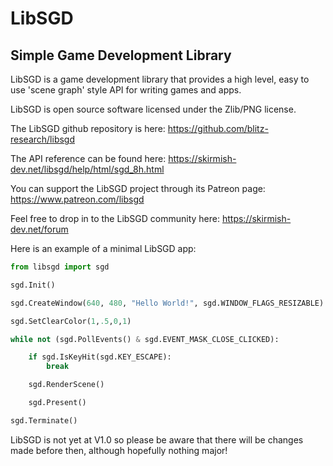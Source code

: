 # LibSGD 

## Simple Game Development Library

LibSGD is a game development library that provides a high level, easy to use 'scene graph' style API for writing games and apps.

LibSGD is open source software licensed under the Zlib/PNG license.

The LibSGD github repository is here: https://github.com/blitz-research/libsgd

The API reference can be found here: https://skirmish-dev.net/libsgd/help/html/sgd_8h.html

You can support the LibSGD project through its Patreon page: https://www.patreon.com/libsgd

Feel free to drop in to the LibSGD community here: https://skirmish-dev.net/forum

Here is an example of a minimal LibSGD app:

```python
from libsgd import sgd

sgd.Init()

sgd.CreateWindow(640, 480, "Hello World!", sgd.WINDOW_FLAGS_RESIZABLE)

sgd.SetClearColor(1,.5,0,1)

while not (sgd.PollEvents() & sgd.EVENT_MASK_CLOSE_CLICKED):

    if sgd.IsKeyHit(sgd.KEY_ESCAPE):
        break

    sgd.RenderScene()

    sgd.Present()

sgd.Terminate()
```

LibSGD is not yet at V1.0 so please be aware that there will be changes made before then, although hopefully nothing major!
